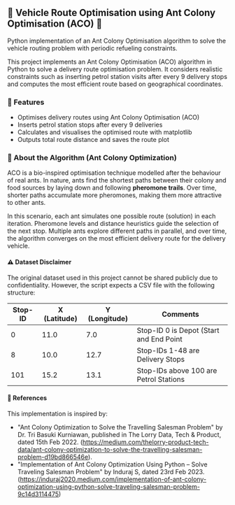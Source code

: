 ##   🚙  Vehicle Route Optimisation using Ant Colony Optimisation (ACO) 🐜

Python implementation of an Ant Colony Optimisation algorithm to solve the vehicle routing problem with periodic refueling constraints.

This project implements an Ant Colony Optimisation (ACO) algorithm in Python to solve a delivery route optimisation problem. It considers realistic constraints such as inserting petrol station visits after every 9 delivery stops and computes the most efficient route based on geographical coordinates.


###  📌 Features

- Optimises delivery routes using Ant Colony Optimisation (ACO)
- Inserts petrol station stops after every 9 deliveries
- Calculates and visualises the optimised route with matplotlib
- Outputs total route distance and saves the route plot


###  🧠 About the Algorithm (Ant Colony Optimization)

ACO is a bio-inspired optimisation technique modelled after the behaviour of real ants. In nature, ants find the shortest paths between their colony and food sources by laying down and following **pheromone trails**. Over time, shorter paths accumulate more pheromones, making them more attractive to other ants.

In this scenario, each ant simulates one possible route (solution) in each iteration. Pheromone levels and distance heuristics guide the selection of the next stop. Multiple ants explore different paths in parallel, and over time, the algorithm converges on the most efficient delivery route for the delivery vehicle.


#### ⚠️ Dataset Disclaimer

The original dataset used in this project cannot be shared publicly due to confidentiality.
However, the script expects a CSV file with the following structure:

| Stop-ID | X (Latitude) | Y (Longitude) | Comments                               |
|---------|--------------|---------------|----------------------------------------|
| 0       | 11.0         |  7.0          | Stop-ID 0 is Depot (Start and End Point|
| 8       | 10.0         | 12.7          | Stop-IDs 1-48 are Delivery Stops       |
| 101     | 15.2         | 13.1          | Stop-IDs above 100 are Petrol Stations |



#### 📖 References
This implementation is inspired by:
- "Ant Colony Optimization to Solve the Travelling Salesman Problem" by Dr. Tri Basuki Kurniawan,  published in The Lorry Data, Tech & Product, dated 15th Feb 2022.     (https://medium.com/thelorry-product-tech-data/ant-colony-optimization-to-solve-the-travelling-salesman-problem-d19bd866546e). 
- "Implementation of Ant Colony Optimization Using Python – Solve Traveling Salesman Problem" by Induraj S, dated 23rd Feb 2023.
  (https://induraj2020.medium.com/implementation-of-ant-colony-optimization-using-python-solve-traveling-salesman-problem-9c14d3114475)
  
